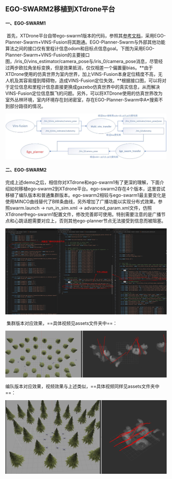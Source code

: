 ## EGO-SWARM2移植到XTdrone平台

#### 一、EGO-SWARM1

​	首先，XTDrone平台自带ego-swarm1版本的代码，参照其[参考文档](https://www.yuque.com/xtdrone/manual_cn/swarm_motion_planning)，采用EGO-Planner-Swarm+VINS-Fusion将其跑通。EGO-Planner-Swarm与外部其他功能算法之间的接口仅有里程计信息odom和目标点信息goal。下图为采用EGO-Planner-Swarm+VINS-Fusion的主要接口图，/iris_0/vins_estimator/camera_pose与/iris_0/camera_pose消息，尽管经过两步欧拉角坐标变换，但是效果抵消，仅仅相差一个偏置量bias。**由于XTDrone使用的仿真世界为室内世界，加上VINS-Fusion本身定位精度不高，无人机及其容易撞到障碍物，造成VINS-Fusion定位失效。**根据接口图，可以将对于定位信息和里程计信息直接更换成gazebo仿真世界中的真实信息，从而解决VINS-Fusion定位信息飘飞的问题。另外，可以将XTDrone使用的仿真世界改为室外丛林环境，室内环境存在封闭密室，存在EGO-Planner-Swarm中A*搜索不到部分路径的情况。

![](assets/ego_swarm流程图.jpg)

#### 二、EGO-SWARM2

​	完成上述demo之后，相信你对XTdrone和ego-swarm1有了更深的理解，下面介绍如何移植ego-swarm2到XTdrone平台。ego-swarm2存在4个版本，这里尝试移植了编队版本和普通集群版本。ego-swarm2相较与ego-swarm1最主要变化是使用MINCO曲线替代了B样条曲线，另外增加了广播功能以实现分布式效果。参照swarm.launch -> run_in_sim.xml -> advanced_param.xml文件，仿照XTdrone中ego-swarm1配置文件，修改完善即可使用。特别需要注意的是广播节点和心跳话题需要对应上，否则其他ego-planner节点无法接受到信息而被阻塞。

![params](assets/params.png)

​	集群版本对应效果，==具体视频见assets文件夹中==：

![swarm](assets/swarm.png)

​	编队版本对应效果，视频效果与上述类似，==具体视频同样见assets文件夹中==：

![formation](assets/formation.png)